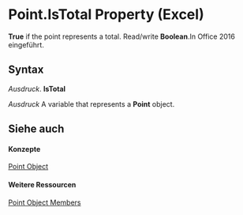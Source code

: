 
# Point.IsTotal Property (Excel)

 **True** if the point represents a total. Read/write **Boolean**.In Office 2016 eingeführt.


## Syntax

 _Ausdruck_. **IsTotal**

 _Ausdruck_ A variable that represents a **Point** object.


## Siehe auch


#### Konzepte


[Point Object](48ed9aec-2d29-ec4d-8e55-fca13982c358.md)
#### Weitere Ressourcen


[Point Object Members](http://msdn.microsoft.com/library/a533258d-fc3b-9fe1-2a77-a55ecbe7bd7a%28Office.15%29.aspx)